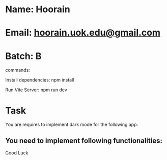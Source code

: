 # Name: Hoorain

# Email: hoorain.uok.edu@gmail.com

# Batch: B

commands:

Install dependencies:
npm install

Run Vite Server:
npm run dev

# Task

You are requires to implement dark mode for the following app:

You need to implement following functionalities:
 - 

Good Luck
